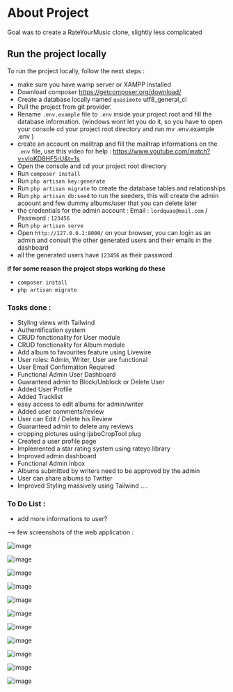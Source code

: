 # About Project
Goal was to create a RateYourMusic clone, slightly less complicated

## Run the project locally

To run the project locally, follow the next steps :
- make sure you have wamp server or XAMPP installed
- Download composer https://getcomposer.org/download/ 
- Create a database locally named `quasimoto` utf8_general_ci
- Pull the project from git provider.
- Rename `.env.example` file to `.env` inside your project root and fill the database information. (windows wont let you do it, so you have to open your console cd your project root directory and run mv .env.example .env )
- create an account on mailtrap and fill the mailtrap informations on the `.env` file, use this video for help :  https://www.youtube.com/watch?v=yIoKD8HF5rU&t=1s
- Open the console and cd your project root directory
- Run `composer install`
- Run `php artisan key:generate`
- Run `php artisan migrate` to create the database tables and relationships
- Run `php artisan db:seed` to run the seeders, this will create the admin acoount and few dummy albums/user that you can delete later
- the credentials for the admin account : Email : `lordquas@mail.com`    /   Password : `123456`
- Run `php artisan serve`
- Open `http://127.0.0.1:8000/` on your browser, you can login as an admin and consult the other generated users and their emails in the dashboard
- all the generated users have `123456` as their password

**if for some reason the project stops working do these**
- `composer install`
- `php artisan migrate`

### Tasks done :
- Styling views with Tailwind
- Authentification system
- CRUD fonctionality for User module
- CRUD fonctionality for Album module
- Add album to favourites feature using Livewire
- User roles: Admin, Writer, User are functional
- User Email Confirmation Required
- Functional Admin User Dashboard
- Guaranteed admin to Block/Unblock or Delete User
- Added User Profile
- Added Tracklist
- easy access to edit albums for admin/writer
- Added user comments/review
- User can Edit / Delete his Review 
- Guaranteed admin to delete any reviews
- cropping pictures using ijaboCropTool plug
- Created a user profile page
- Implemented a star rating system using rateyo library
- Improved admin dashboard
- Functional Admin Inbox
- Albums submitted by writers need to be approved by the admin
- User can share albums to Twitter
- Improved Styling massively using Tailwind
....


### To Do List : 
+ add more informations to user?

--> few screenshots of the web application :


![image](https://user-images.githubusercontent.com/99540220/186942140-8cda8fbb-b824-4613-830b-3e1cf6dca7e0.png)


![image](https://user-images.githubusercontent.com/99540220/187471151-2081b115-9553-47e2-84f4-db1ef985fa86.png)


![image](https://user-images.githubusercontent.com/99540220/185798675-d66371c9-82e1-4796-8510-69fca66edbf2.png)


![image](https://user-images.githubusercontent.com/99540220/186158692-4ae0bf8f-cb0e-4e60-ad3d-c546270508dc.png)


![image](https://user-images.githubusercontent.com/99540220/187696819-a6667250-f1a9-4b43-b659-88fe49863ea8.png)


![image](https://user-images.githubusercontent.com/99540220/186442148-77383a50-64a0-4e0e-a0db-596b5660e6ab.png)


![image](https://user-images.githubusercontent.com/99540220/187696039-a8c0ad82-2b0e-4f41-ae95-0ee72bf90ec1.png)


![image](https://user-images.githubusercontent.com/99540220/187696093-eccc9eda-5f69-42da-ab66-038fda3461ba.png)


![image](https://user-images.githubusercontent.com/99540220/187696171-6e10757f-0990-41c2-94c4-f657d8d9f8a0.png)


![image](https://user-images.githubusercontent.com/99540220/187696287-74dd69aa-ef67-42d8-845b-4d6c87b27902.png)


![image](https://user-images.githubusercontent.com/99540220/187696593-09757373-f256-4e3b-b73b-f1642b693964.png)


